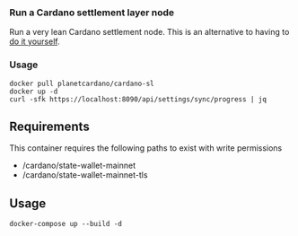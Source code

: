 
### Run a Cardano settlement layer node
Run a very lean Cardano settlement node. This is an alternative to having to [do it yourself](https://github.com/input-output-hk/cardano-sl/blob/master/docs/how-to/build-cardano-sl-and-daedalus-from-source-code.md).

### Usage
```
docker pull planetcardano/cardano-sl
docker up -d
curl -sfk https://localhost:8090/api/settings/sync/progress | jq
```

## Requirements
This container requires the following paths to exist with write permissions
* /cardano/state-wallet-mainnet
* /cardano/state-wallet-mainnet-tls

## Usage
`docker-compose up --build -d`
